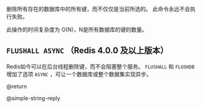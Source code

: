 删除所有存在的数据库中的所有键，而不仅仅是当前所选的。
此命令永远不会执行失败。

此操作的时间复杂度为 O(N)，N是所有数据库的键的数量。

`FLUSHALL ASYNC` （Redis 4.0.0 及以上版本）
---
Redis如今可以在后台线程删除键，而不会阻塞整个服务。
`FLUSHALL` 和 `FLUSHDB` 增加了选项 `ASYNC` ，可让一个数据库或整个数据集实现异步。

@return

@simple-string-reply
